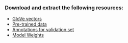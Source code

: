 
### Download and extract the following resources:

-   [GloVe vectors](http://nlp.stanford.edu/data/glove.6B.zip)
-   [Pre-trained data](https://filebox.ece.vt.edu/~jiasenlu/codeRelease/vqaRelease/train_only/data_train_val.zip)
-   [Annotations for validation set](http://visualqa.org/data/mscoco/vqa/Annotations_Val_mscoco.zip)
-   [Model Weights](https://drive.google.com/file/d/0B3b69xdtpDT8U2dwajNKOEhUWUU/view?usp=sharing)
